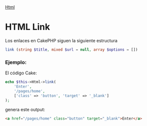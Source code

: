 [Html](https://book.cakephp.org/3.0/en/views/helpers/html.html)

# HTML Link

Los enlaces en CakePHP siguen la siguiente estructura

```php
link (string $title, mixed $url = null, array $options = [])
```

### Ejemplo:

El código Cake:

```php
echo $this->Html->link(
    'Enter',
    '/pages/home',
    ['class' => 'button', 'target' => '_blank']
);
```

genera este output:

```html
<a href="/pages/home" class="button" target="_blank">Enter</a>
```

